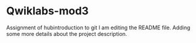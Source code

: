 # Qwiklabs-mod3
Assignment of hubintroduction to git
I am editing the README file.
Adding some more details about the project description.
